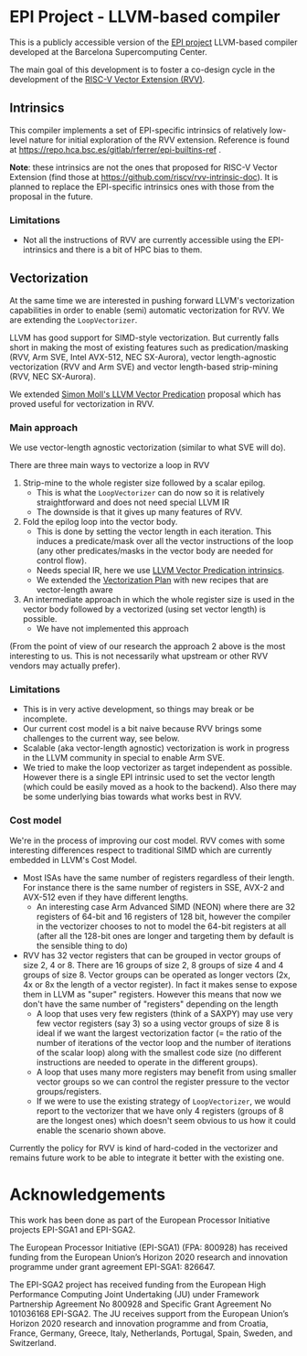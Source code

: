 # EPI Project - LLVM-based compiler

This is a publicly accessible version of the [EPI project](https://www.european-processor-initiative.eu/) LLVM-based compiler developed at the Barcelona Supercomputing Center.

The main goal of this development is to foster a co-design cycle in the development of the [RISC-V Vector Extension (RVV)](https://github.com/riscv/riscv-v-spec).

## Intrinsics

This compiler implements a set of EPI-specific intrinsics of relatively low-level nature for initial exploration of the RVV extension. Reference is found at  https://repo.hca.bsc.es/gitlab/rferrer/epi-builtins-ref .

**Note**: these intrinsics are not the ones that proposed for RISC-V Vector Extension (find those at https://github.com/riscv/rvv-intrinsic-doc). It is planned to replace the EPI-specific intrinsics ones with those from the proposal in the future.

### Limitations

- Not all the instructions of RVV are currently accessible using the EPI-intrinsics and there is a bit of HPC bias to them.

## Vectorization

At the same time we are interested in pushing forward LLVM's vectorization capabilities in order to enable (semi) automatic vectorization for RVV. We are extending the `LoopVectorizer`.

LLVM has good support for SIMD-style vectorization. But currently falls short in making the most of existing features such as predication/masking (RVV, Arm SVE, Intel AVX-512, NEC SX-Aurora), vector length-agnostic vectorization (RVV and Arm SVE) and vector length-based strip-mining (RVV, NEC SX-Aurora).

We extended [Simon Moll's LLVM Vector Predication](http://www.llvm.org/docs/Proposals/VectorPredication.html) proposal which has proved useful for vectorization in RVV.

### Main approach

We use vector-length agnostic vectorization (similar to what SVE will do).

There are three main ways to vectorize a loop in RVV

1. Strip-mine to the whole register size followed by a scalar epilog.
   - This is what the `LoopVectorizer` can do now so it is relatively straightforward and does not need special LLVM IR
   - The downside is that it gives up many features of RVV.
2. Fold the epilog loop into the vector body.
   - This is done by setting the vector length in each iteration. This induces a predicate/mask over all the vector instructions of the loop (any other predicates/masks in the vector body are needed for control flow).
   - Needs special IR, here we use [LLVM Vector Predication intrinsics](http://www.llvm.org/docs/Proposals/VectorPredication.html).
   - We extended the [Vectorization Plan](http://www.llvm.org/docs/Proposals/VectorizationPlan.html) with new recipes that are vector-length aware
3. An intermediate approach in which the whole register size is used in the vector body followed by a vectorized (using set vector length) is possible.
   - We have not implemented this approach

(From the point of view of our research the approach 2 above is the most interesting to us. This is not necessarily what upstream or other RVV vendors may actually prefer).

### Limitations

- This is in very active development, so things may break or be incomplete.
- Our current cost model is a bit naive because RVV brings some challenges to the current way, see below.
- Scalable (aka vector-length agnostic) vectorization is work in progress in the LLVM community in special to enable Arm SVE.
- We tried to make the loop vectorizer as target independent as possible. However there is a single EPI intrinsic used to set the vector length (which could be easily moved as a hook to the backend). Also there may be some underlying bias towards what works best in RVV.

### Cost model

We're in the process of improving our cost model. RVV comes with some interesting differences respect to traditional SIMD which are currently embedded in LLVM's Cost Model.

- Most ISAs have the same number of registers regardless of their length. For instance there is the same number of registers in SSE, AVX-2 and AVX-512 even if they have different lengths.
  - An interesting case Arm Advanced SIMD (NEON) where there are 32 registers of 64-bit and 16 registers of 128 bit, however the compiler in the vectorizer chooses to not to model the 64-bit registers at all (after all the 128-bit ones are longer and targeting them by default is the sensible thing to do)
- RVV has 32 vector registers that can be grouped in vector groups of size 2, 4 or 8. There are 16 groups of size 2, 8 groups of size 4 and 4 groups of size 8. Vector groups can be operated as longer vectors (2x, 4x or 8x the length of a vector register). In fact it makes sense to expose them in LLVM as "super" registers. However this means that now we don't have the same number of "registers" depending on the length
  - A loop that uses very few registers (think of a SAXPY) may use very few vector registers (say 3) so a using vector groups of size 8 is ideal if we want the largest vectorization factor (= the ratio of the number of iterations of the vector loop and the number of iterations of the scalar loop) along with the smallest code size (no different instructions are needed to operate in the different groups).
  - A loop that uses many more registers may benefit from using smaller vector groups so we can control the register pressure to the vector groups/registers.
  - If we were to use the existing strategy of `LoopVectorizer`, we would report to the vectorizer that we have only 4 registers (groups of 8 are the longest ones) which doesn't seem obvious to us how it could enable the scenario shown above.

Currently the policy for RVV is kind of hard-coded in the vectorizer and remains future work to be able to integrate it better with the existing one.

# Acknowledgements

This work has been done as part of the European Processor Initiative projects EPI-SGA1 and EPI-SGA2.

The European Processor Initiative (EPI-SGA1) (FPA: 800928) has received funding from the European Union’s Horizon 2020 research and innovation programme under grant agreement EPI-SGA1: 826647.

The EPI-SGA2 project has received funding from the European High Performance Computing Joint Undertaking (JU) under Framework Partnership Agreement No 800928 and Specific Grant Agreement No 101036168 EPI-SGA2. The JU receives support from the European Union’s Horizon 2020 research and innovation programme and from Croatia, France, Germany, Greece, Italy, Netherlands, Portugal, Spain, Sweden, and Switzerland.
